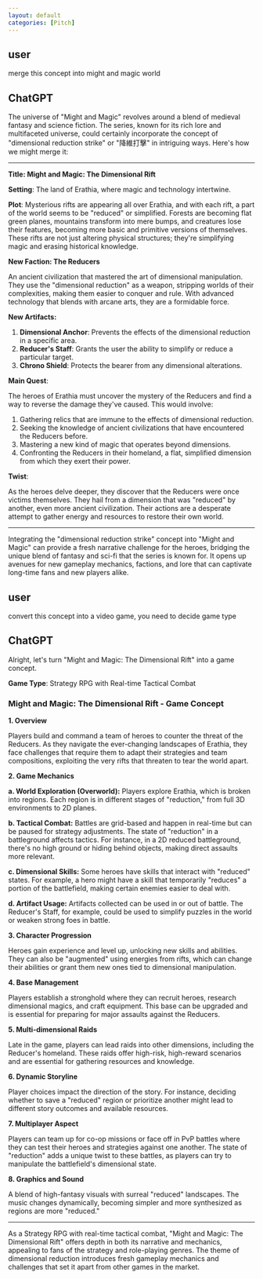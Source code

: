 ```yaml
---
layout: default
categories: [Pitch]
---
```


## user
merge this concept into might and magic world

## ChatGPT
The universe of "Might and Magic" revolves around a blend of medieval fantasy and science fiction. The series, known for its rich lore and multifaceted universe, could certainly incorporate the concept of "dimensional reduction strike" or "降維打擊" in intriguing ways. Here's how we might merge it:

---

**Title: Might and Magic: The Dimensional Rift**

**Setting**: The land of Erathia, where magic and technology intertwine.

**Plot**: Mysterious rifts are appearing all over Erathia, and with each rift, a part of the world seems to be "reduced" or simplified. Forests are becoming flat green planes, mountains transform into mere bumps, and creatures lose their features, becoming more basic and primitive versions of themselves. These rifts are not just altering physical structures; they're simplifying magic and erasing historical knowledge.

**New Faction: The Reducers**

An ancient civilization that mastered the art of dimensional manipulation. They use the "dimensional reduction" as a weapon, stripping worlds of their complexities, making them easier to conquer and rule. With advanced technology that blends with arcane arts, they are a formidable force.

**New Artifacts:**

1. **Dimensional Anchor**: Prevents the effects of the dimensional reduction in a specific area.
2. **Reducer's Staff**: Grants the user the ability to simplify or reduce a particular target.
3. **Chrono Shield**: Protects the bearer from any dimensional alterations.

**Main Quest**: 

The heroes of Erathia must uncover the mystery of the Reducers and find a way to reverse the damage they've caused. This would involve:

1. Gathering relics that are immune to the effects of dimensional reduction.
2. Seeking the knowledge of ancient civilizations that have encountered the Reducers before.
3. Mastering a new kind of magic that operates beyond dimensions.
4. Confronting the Reducers in their homeland, a flat, simplified dimension from which they exert their power.

**Twist**: 

As the heroes delve deeper, they discover that the Reducers were once victims themselves. They hail from a dimension that was "reduced" by another, even more ancient civilization. Their actions are a desperate attempt to gather energy and resources to restore their own world.

---

Integrating the "dimensional reduction strike" concept into "Might and Magic" can provide a fresh narrative challenge for the heroes, bridging the unique blend of fantasy and sci-fi that the series is known for. It opens up avenues for new gameplay mechanics, factions, and lore that can captivate long-time fans and new players alike.

## user
convert this concept into a video game, you need to decide game type

## ChatGPT
Alright, let's turn "Might and Magic: The Dimensional Rift" into a game concept.

**Game Type**: Strategy RPG with Real-time Tactical Combat

### **Might and Magic: The Dimensional Rift - Game Concept**

**1. Overview**

Players build and command a team of heroes to counter the threat of the Reducers. As they navigate the ever-changing landscapes of Erathia, they face challenges that require them to adapt their strategies and team compositions, exploiting the very rifts that threaten to tear the world apart.

**2. Game Mechanics**

**a. World Exploration (Overworld):** Players explore Erathia, which is broken into regions. Each region is in different stages of "reduction," from full 3D environments to 2D planes. 

**b. Tactical Combat:** Battles are grid-based and happen in real-time but can be paused for strategy adjustments. The state of "reduction" in a battleground affects tactics. For instance, in a 2D reduced battleground, there's no high ground or hiding behind objects, making direct assaults more relevant.

**c. Dimensional Skills:** Some heroes have skills that interact with "reduced" states. For example, a hero might have a skill that temporarily "reduces" a portion of the battlefield, making certain enemies easier to deal with.

**d. Artifact Usage:** Artifacts collected can be used in or out of battle. The Reducer's Staff, for example, could be used to simplify puzzles in the world or weaken strong foes in battle.

**3. Character Progression**

Heroes gain experience and level up, unlocking new skills and abilities. They can also be "augmented" using energies from rifts, which can change their abilities or grant them new ones tied to dimensional manipulation.

**4. Base Management**

Players establish a stronghold where they can recruit heroes, research dimensional magics, and craft equipment. This base can be upgraded and is essential for preparing for major assaults against the Reducers.

**5. Multi-dimensional Raids**

Late in the game, players can lead raids into other dimensions, including the Reducer's homeland. These raids offer high-risk, high-reward scenarios and are essential for gathering resources and knowledge.

**6. Dynamic Storyline**

Player choices impact the direction of the story. For instance, deciding whether to save a "reduced" region or prioritize another might lead to different story outcomes and available resources.

**7. Multiplayer Aspect**

Players can team up for co-op missions or face off in PvP battles where they can test their heroes and strategies against one another. The state of "reduction" adds a unique twist to these battles, as players can try to manipulate the battlefield's dimensional state.

**8. Graphics and Sound**

A blend of high-fantasy visuals with surreal "reduced" landscapes. The music changes dynamically, becoming simpler and more synthesized as regions are more "reduced."

---

As a Strategy RPG with real-time tactical combat, "Might and Magic: The Dimensional Rift" offers depth in both its narrative and mechanics, appealing to fans of the strategy and role-playing genres. The theme of dimensional reduction introduces fresh gameplay mechanics and challenges that set it apart from other games in the market.